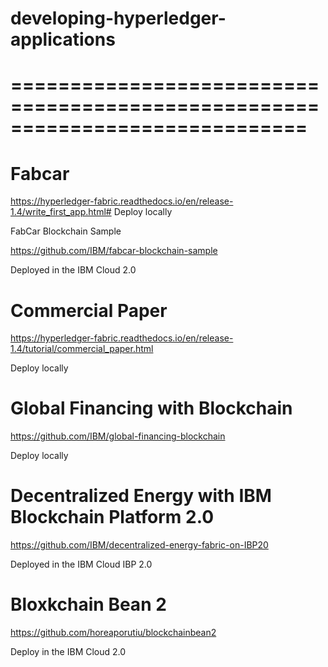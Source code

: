 # developing-hyperledger-applications
# =============================================================================

# Fabcar
  https://hyperledger-fabric.readthedocs.io/en/release-1.4/write_first_app.html#
  Deploy locally

  FabCar Blockchain Sample
  
  https://github.com/IBM/fabcar-blockchain-sample
  
  Deployed in the IBM Cloud 2.0


# Commercial Paper

https://hyperledger-fabric.readthedocs.io/en/release-1.4/tutorial/commercial_paper.html

Deploy locally

# Global Financing with Blockchain

https://github.com/IBM/global-financing-blockchain

Deploy locally

# Decentralized Energy with IBM Blockchain Platform 2.0

https://github.com/IBM/decentralized-energy-fabric-on-IBP20

Deployed in the IBM Cloud IBP 2.0

# Bloxkchain Bean 2

https://github.com/horeaporutiu/blockchainbean2

Deploy in the IBM Cloud 2.0

